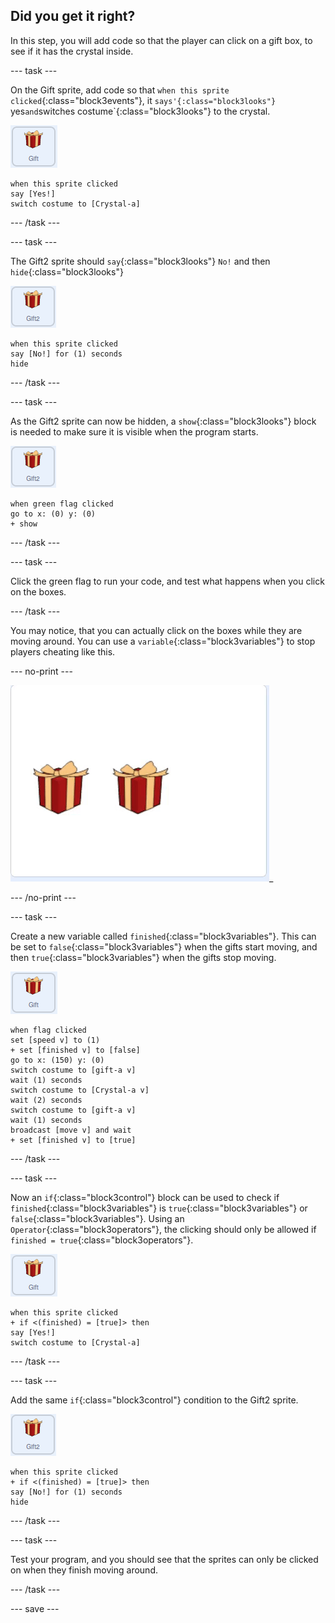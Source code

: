 ## Did you get it right?

In this step, you will add code so that the player can click on a gift box, to see if it has the crystal inside.

--- task ---

On the Gift sprite, add code so that `when this sprite clicked`{:class="block3events"}, it `says'{:class="block3looks"} `yes` and `switches costume`{:class="block3looks"} to the crystal.

![image of gift sprite](images/gift-sprite.png)

```blocks3
when this sprite clicked
say [Yes!]
switch costume to [Crystal-a]
```

--- /task ---

--- task ---

The Gift2 sprite should `say`{:class="block3looks"} `No!` and then `hide`{:class="block3looks"}

![image of gift2 sprite](images/gift2-sprite.png)

```blocks3
when this sprite clicked
say [No!] for (1) seconds
hide
```

--- /task ---

--- task ---

As the Gift2 sprite can now be hidden, a `show`{:class="block3looks"} block is needed to make sure it is visible when the program starts.

![image of gift2 sprite](images/gift2-sprite.png)

```blocks3
when green flag clicked
go to x: (0) y: (0)
+ show
```

--- /task ---

--- task ---

Click the green flag to run your code, and test what happens when you click on the boxes.

--- /task ---

You may notice, that you can actually click on the boxes while they are moving around. You can use a `variable`{:class="block3variables"} to stop players cheating like this.

--- no-print ---

![animated gif showing the gifts being clicked on before they have finished moving](images/cheat.gif)_

--- /no-print ---

--- task ---

Create a new variable called `finished`{:class="block3variables"}. This can be set to `false`{:class="block3variables"} when the gifts start moving, and then `true`{:class="block3variables"} when the gifts stop moving.

![image of the gift sprite](images/gift-sprite.png)

```blocks3
when flag clicked
set [speed v] to (1)
+ set [finished v] to [false]
go to x: (150) y: (0)
switch costume to [gift-a v]
wait (1) seconds
switch costume to [Crystal-a v]
wait (2) seconds
switch costume to [gift-a v]
wait (1) seconds
broadcast [move v] and wait
+ set [finished v] to [true]
``` 

--- /task ---

--- task ---

Now an `if`{:class="block3control"} block can be used to check if `finished`{:class="block3variables"} is `true`{:class="block3variables"} or `false`{:class="block3variables"}. Using an `Operator`{:class="block3operators"}, the clicking should only be allowed if `finished = true`{:class="block3operators"}.

![image of gift sprite](images/gift-sprite.png)

```blocks3
when this sprite clicked
+ if <(finished) = [true]> then
say [Yes!]
switch costume to [Crystal-a]
```

--- /task ---

--- task ---

Add the same `if`{:class="block3control"} condition to the Gift2 sprite.

![image of gift2 sprite](images/gift2-sprite.png)

```blocks3
when this sprite clicked
+ if <(finished) = [true]> then
say [No!] for (1) seconds
hide
```

--- /task ---

--- task ---

Test your program, and you should see that the sprites can only be clicked on when they finish moving around.

--- /task ---

--- save ---
	




